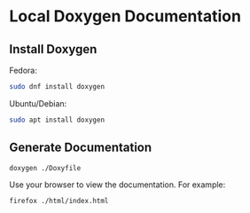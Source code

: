 <!--
    SPDX-FileCopyrightText: 2021-2024 SeisSol Group
    
    SPDX-License-Identifier: BSD-3-Clause
-->

Local Doxygen Documentation
===========================

Install Doxygen
---------------

Fedora:
```bash
sudo dnf install doxygen
```

Ubuntu/Debian:
```bash
sudo apt install doxygen
```


Generate Documentation
----------------------

```bash
doxygen ./Doxyfile
```

Use your browser to view the documentation. For example:
```bash
firefox ./html/index.html
```
